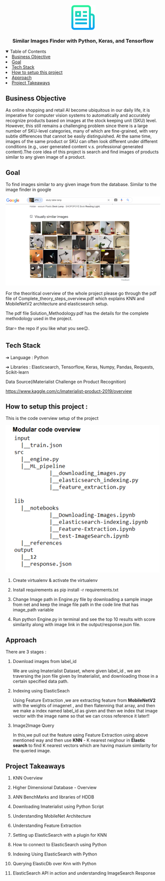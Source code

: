 
<!-- PROJECT LOGO -->
<br />
<p align="center">
  <a href="https://github.com/krishnakaushik25/Similar-Images-Finder">
    <img src="images/logo.png" alt="Logo" width="80" height="80">
  </a>

  <h3 align="center">Similar Images Finder with Python, Keras, and Tensorflow</h3>
</p>



<!-- TABLE OF CONTENTS -->
<details open="open">
  <summary>Table of Contents</summary>
    <li><a href="#Business Objective">Business Objective</a></li>
    <li><a href="#Goal">Goal</a></li>
    <li><a href="#Tech Stack">Tech Stack</a></li>
    <li><a href="#How to setup this project">How to setup this project</a></li>
    <li><a href="#Approach">Approach</a></li>
    <li><a href="#Project Takeaways">Project Takeaways</a></li>
  
  </ol>
</details>



## Business Objective

As online shopping and retail AI become ubiquitous in our daily life, it is imperative for computer vision systems to automatically and accurately recognize products based on images at the stock keeping unit (SKU) level. However, this still remains a challenging problem since there is a large number of SKU-level categories, many of which are fine-grained, with very subtle differences that cannot be easily distinguished. At the same time, images of the same product or SKU can often look different under different conditions (e.g., user generated content v.s. professional generated content).The core idea of this project is search and find images of  products similar to any given image of a product.

## Goal
To find images similar to any given image from the database. Similar to the image finder in google 


[![Product Name Screen Shot][product-screenshot]](https://www.linkpicture.com/q/google_similar_images.png)


For the theoritical overview of the whole project please go through the pdf file of Complete_theory_steps_overview.pdf which explains KNN and MobileNetV2 architecture and elasticsearch setup.

The pdf file Solution_Methodology.pdf has the details for the complete methodology used in the project.


Star⭐ the repo if you like what you see😉.


## Tech Stack
➔ Language : Python                                        
                                   
➔ Libraries : Elasticsearch, Tensorflow, Keras, Numpy, Pandas, Requests, Scikit-learn


Data Source(iMaterialist Challenge on Product Recognition) 

https://www.kaggle.com/c/imaterialist-product-2019/overview 


## How to setup this project :

This is the code overview setup of the project

[![Code overview Screen Shot][Code-overview]](https://www.linkpicture.com/q/code_overview.png)


1) Create virtualenv & activate the virtualenv 
  
2) Install requirements as pip install -r requirements.txt
  
3) Change Image path in Engine.py file by downloading a sample image from net and keep the image file path in the code line that has image_path variable
  
4) Run python Engine.py in terminal and see the top 10 results with score similarity along with image link in the output/response.json file.




## Approach

There are 3 stages :

1) Download images from label_id
                                                                   
    We are using Imaterialist Dataset, where given label_id , we are traversing the json file given by Imaterialist,
   and downloading those in a certain specified data path.
   
2) Indexing using ElasticSeach

    Using Feature Extraction ,we are extracting feature from **MobileNetV2** with the weights of imagenet ,
   and then flatenning that array, and then we make a index named label_id as given and then we index that image vector 
   with the image name so that we can cross reference it later!!
   
3) Image2Image Query

    In this,we pull out the feature using Feature Extraction using above mentioned way and then use **KNN** - K nearest neighour
    in **Elastic search** to find K nearest vectors which are having maxium similarity for the queried image.
   
## Project Takeaways
1. KNN Overview

2. Higher Dimensional Database - Overview

3. ANN BenchMarks and libraries of HDDB

4. Downloading Imaterialist using Python Script

5. Understanding MobileNet Architecture

6. Understanding Feature Extraction

7. Setting up ElasticSearch with a plugin for KNN

8. How to connect to ElasticSearch using Python

9. Indexing Using ElasticSearch with Python

10. Querying ElasticDb over Knn with Python

11. ElasticSearch API in action and understanding ImageSearch Response
    
[product-screenshot]: images/google_similar_images.png

[Code-overview]: images/code_overview.png
